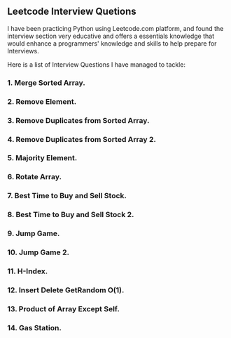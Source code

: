 ## Leetcode Interview Quetions

I have been practicing Python using Leetcode.com platform, and found the interview section very educative and 
offers a essentials knowledge that would enhance a programmers' knowledge and skills to help prepare for 
Interviews.

Here is a list of Interview Questions I have managed to tackle:

### 1. Merge Sorted Array.
### 2. Remove Element.
### 3. Remove Duplicates from Sorted Array.
### 4. Remove Duplicates from Sorted Array 2.
### 5. Majority Element.
### 6. Rotate Array.
### 7. Best Time to Buy and Sell Stock.
### 8. Best Time to Buy and Sell Stock 2.
### 9. Jump Game.
### 10. Jump Game 2.
### 11. H-Index.
### 12. Insert Delete GetRandom O(1).
### 13. Product of Array Except Self.
### 14. Gas Station.
